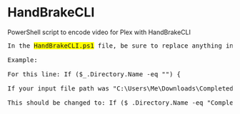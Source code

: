 # HandBrakeCLI
PowerShell script to encode video for Plex with HandBrakeCLI
>
<pre>
In the <span style="background-color: yellow;">HandBrakeCLI.ps1</span> file, be sure to replace anything in <> with your path or folder name<br/>
Example:<br/>
For this line: If ($_.Directory.Name -eq "<The Name of Your Input Folder>") {<br/>
If your input file path was "C:\Users\Me\Downloads\Completed\"<br/>
This should be changed to: If ($_.Directory.Name -eq "Completed") {
</pre>
